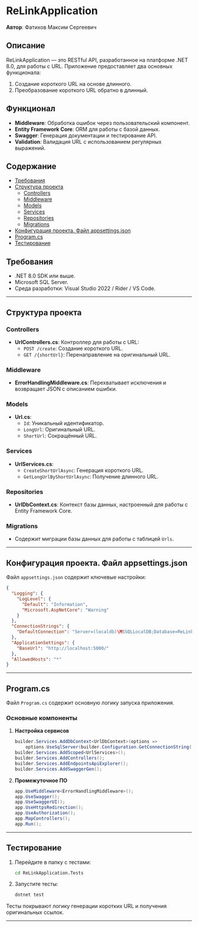 
# ReLinkApplication

**Автор**: Фатихов Максим Сергеевич

## Описание

ReLinkApplication — это RESTful API, разработанное на платформе .NET 8.0, для работы с URL. Приложение предоставляет два основных функционала:
1. Создание короткого URL на основе длинного.
2. Преобразование короткого URL обратно в длинный.

## Функционал

- **Middleware**: Обработка ошибок через пользовательский компонент.
- **Entity Framework Core**: ORM для работы с базой данных.
- **Swagger**: Генерация документации и тестирование API.
- **Validation**: Валидация URL с использованием регулярных выражений.

## Содержание
- [Требования](#требования)
- [Структура проекта](#структура-проекта)
  - [Controllers](#controllers)
  - [Middleware](#middleware)
  - [Models](#models)
  - [Services](#services)
  - [Repositories](#repositories)
  - [Migrations](#migrations)
- [Конфигурация проекта. Файл appsettings.json](#конфигурация-проекта-файл-appsettingsjson)
- [Program.cs](#programcs)
- [Тестирование](#тестирование)

## Требования

- .NET 8.0 SDK или выше.
- Microsoft SQL Server.
- Среда разработки: Visual Studio 2022 / Rider / VS Code.

---

## Структура проекта

### **Controllers**
- **UrlControllers.cs**: Контроллер для работы с URL:
  - `POST /create`: Создание короткого URL.
  - `GET /{shortUrl}`: Перенаправление на оригинальный URL.

### **Middleware**
- **ErrorHandlingMiddleware.cs**: Перехватывает исключения и возвращает JSON с описанием ошибки.

### **Models**
- **Url.cs**:
  - `Id`: Уникальный идентификатор. 
  - `LongUrl`: Оригинальный URL.
  - `ShortUrl`: Сокращённый URL.

### **Services**
- **UrlServices.cs**:
  - `CreateShortUrlAsync`: Генерация короткого URL.
  - `GetLongUrlByShortUrlAsync`: Получение длинного URL.

### **Repositories**
- **UrlDbContext.cs**: Контекст базы данных, настроенный для работы с Entity Framework Core.

### **Migrations**
- Содержит миграции базы данных для работы с таблицей `Urls`.

---

## Конфигурация проекта. Файл appsettings.json

Файл `appsettings.json` содержит ключевые настройки:

```json
{
  "Logging": {
    "LogLevel": {
      "Default": "Information",
      "Microsoft.AspNetCore": "Warning"
    }
  },
  "ConnectionStrings": {
    "DefaultConnection": "Server=(localdb)\MSSQLLocalDB;Database=ReLinkDb;Trusted_Connection=True;"
  },
  "ApplicationSettings": {
    "BaseUrl": "http://localhost:5000/"
  },
  "AllowedHosts": "*"
}
```

---

## Program.cs

Файл `Program.cs` содержит основную логику запуска приложения.

### Основные компоненты

1. **Настройка сервисов**
   ```csharp
   builder.Services.AddDbContext<UrlDbContext>(options =>
       options.UseSqlServer(builder.Configuration.GetConnectionString("DefaultConnection")));
   builder.Services.AddScoped<UrlServices>();
   builder.Services.AddControllers();
   builder.Services.AddEndpointsApiExplorer();
   builder.Services.AddSwaggerGen();
   ```

2. **Промежуточное ПО**
   ```csharp
   app.UseMiddleware<ErrorHandlingMiddleware>();
   app.UseSwagger();
   app.UseSwaggerUI();
   app.UseHttpsRedirection();
   app.UseAuthorization();
   app.MapControllers();
   app.Run();
   ```

---

## Тестирование

1. Перейдите в папку с тестами:
   ```bash
   cd ReLinkApplication.Tests
   ```

2. Запустите тесты:
   ```bash
   dotnet test
   ```

Тесты покрывают логику генерации коротких URL и получения оригинальных ссылок.

---

